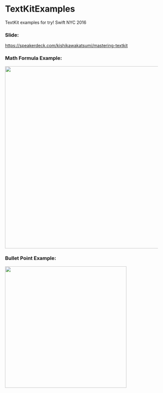 # TextKitExamples
TextKit examples for try! Swift NYC 2016

### Slide:
https://speakerdeck.com/kishikawakatsumi/mastering-textkit

### Math Formula Example:

<kbd>
<img src="https://github.com/kishikawakatsumi/TextKitExamples/raw/master/math.png" style="width: 600px;" width='600px'></img>
</kbd>

### Bullet Point Example:

<kbd>
<img src="https://github.com/kishikawakatsumi/TextKitExamples/raw/master/bulletpoint.png" style="width: 400px;" width='400px'></img>
</kbd>
